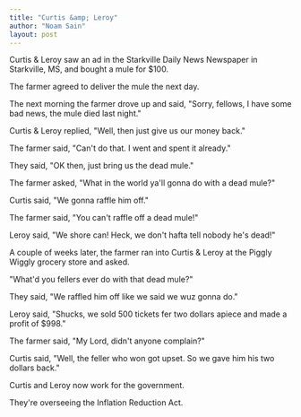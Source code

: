 ```yaml
---
title: "Curtis &amp; Leroy"
author: "Noam Sain"
layout: post
---
```


Curtis &amp; Leroy saw an ad in the Starkville Daily News Newspaper in Starkville, MS, and bought a mule for $100.

The farmer agreed to deliver the mule the next day.

The next morning the farmer drove up and said, "Sorry, fellows, I have some bad news, the mule died last night."

Curtis &amp; Leroy replied, "Well, then just give us our money back."

The farmer said, "Can't do that. I went and spent it already."

They said, "OK then, just bring us the dead mule."

The farmer asked, "What in the world ya'll gonna do with a dead mule?"

Curtis said, "We gonna raffle him off."

The farmer said, "You can't raffle off a dead mule!"

Leroy said, "We shore can! Heck, we don't hafta tell nobody he's dead!"

A couple of weeks later, the farmer ran into Curtis &amp; Leroy at the Piggly Wiggly grocery store and asked.

"What'd you fellers ever do with that dead mule?"

They said, "We raffled him off like we said we wuz gonna do."

Leroy said, "Shucks, we sold 500 tickets fer two dollars apiece and made a profit of $998."

The farmer said, "My Lord, didn't anyone complain?"

Curtis said, "Well, the feller who won got upset. So we gave him his two dollars back."

Curtis and Leroy now work for the government.

They're overseeing the Inflation Reduction Act.